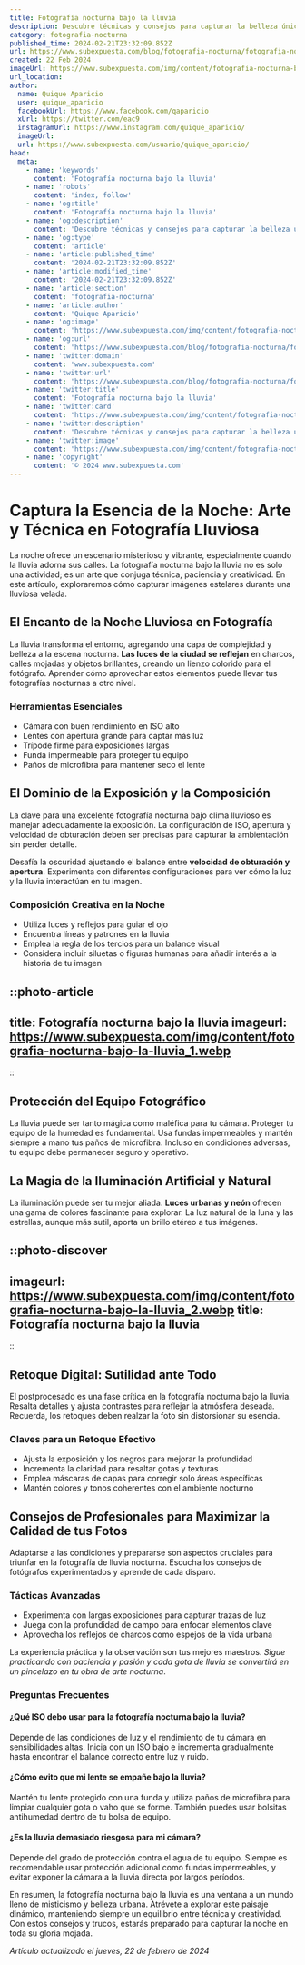 ```yaml
---
title: Fotografía nocturna bajo la lluvia
description: Descubre técnicas y consejos para capturar la belleza única de la fotografía nocturna bajo la lluvia con nitidez y creatividad.
category: fotografia-nocturna
published_time: 2024-02-21T23:32:09.852Z
url: https://www.subexpuesta.com/blog/fotografia-nocturna/fotografia-nocturna-bajo-la-lluvia
created: 22 Feb 2024
imageUrl: https://www.subexpuesta.com/img/content/fotografia-nocturna-bajo-la-lluvia_1.webp
url_location:
author:
  name: Quique Aparicio
  user: quique_aparicio
  facebookUrl: https://www.facebook.com/qaparicio
  xUrl: https://twitter.com/eac9
  instagramUrl: https://www.instagram.com/quique_aparicio/
  imageUrl: 
  url: https://www.subexpuesta.com/usuario/quique_aparicio/
head:
  meta:
    - name: 'keywords'
      content: 'Fotografía nocturna bajo la lluvia'
    - name: 'robots'
      content: 'index, follow'
    - name: 'og:title'
      content: 'Fotografía nocturna bajo la lluvia'
    - name: 'og:description'
      content: 'Descubre técnicas y consejos para capturar la belleza única de la fotografía nocturna bajo la lluvia con nitidez y creatividad.'
    - name: 'og:type'
      content: 'article'
    - name: 'article:published_time'
      content: '2024-02-21T23:32:09.852Z'
    - name: 'article:modified_time'
      content: '2024-02-21T23:32:09.852Z'
    - name: 'article:section'
      content: 'fotografia-nocturna'
    - name: 'article:author'
      content: 'Quique Aparicio'
    - name: 'og:image'
      content: 'https://www.subexpuesta.com/img/content/fotografia-nocturna-bajo-la-lluvia_1.webp'
    - name: 'og:url'
      content: 'https://www.subexpuesta.com/blog/fotografia-nocturna/fotografia-nocturna-bajo-la-lluvia'
    - name: 'twitter:domain'
      content: 'www.subexpuesta.com'
    - name: 'twitter:url'
      content: 'https://www.subexpuesta.com/blog/fotografia-nocturna/fotografia-nocturna-bajo-la-lluvia'
    - name: 'twitter:title'
      content: 'Fotografía nocturna bajo la lluvia'
    - name: 'twitter:card'
      content: 'https://www.subexpuesta.com/img/content/fotografia-nocturna-bajo-la-lluvia_1.webp'
    - name: 'twitter:description'
      content: 'Descubre técnicas y consejos para capturar la belleza única de la fotografía nocturna bajo la lluvia con nitidez y creatividad.'
    - name: 'twitter:image'
      content: 'https://www.subexpuesta.com/img/content/fotografia-nocturna-bajo-la-lluvia_1.webp'
    - name: 'copyright'
      content: '© 2024 www.subexpuesta.com'
---
```

# Captura la Esencia de la Noche: Arte y Técnica en Fotografía Lluviosa

La noche ofrece un escenario misterioso y vibrante, especialmente cuando la lluvia adorna sus calles. La fotografía nocturna bajo la lluvia no es solo una actividad; es un arte que conjuga técnica, paciencia y creatividad. En este artículo, exploraremos cómo capturar imágenes estelares durante una lluviosa velada.

## El Encanto de la Noche Lluviosa en Fotografía

La lluvia transforma el entorno, agregando una capa de complejidad y belleza a la escena nocturna. **Las luces de la ciudad se reflejan** en charcos, calles mojadas y objetos brillantes, creando un lienzo colorido para el fotógrafo. Aprender cómo aprovechar estos elementos puede llevar tus fotografías nocturnas a otro nivel.

### Herramientas Esenciales

- Cámara con buen rendimiento en ISO alto
- Lentes con apertura grande para captar más luz
- Trípode firme para exposiciones largas
- Funda impermeable para proteger tu equipo
- Paños de microfibra para mantener seco el lente

## El Dominio de la Exposición y la Composición

La clave para una excelente fotografía nocturna bajo clima lluvioso es manejar adecuadamente la exposición. La configuración de ISO, apertura y velocidad de obturación deben ser precisas para capturar la ambientación sin perder detalle. 

Desafía la oscuridad ajustando el balance entre **velocidad de obturación y apertura**. Experimenta con diferentes configuraciones para ver cómo la luz y la lluvia interactúan en tu imagen.

### Composición Creativa en la Noche

- Utiliza luces y reflejos para guiar el ojo
- Encuentra líneas y patrones en la lluvia
- Emplea la regla de los tercios para un balance visual
- Considera incluir siluetas o figuras humanas para añadir interés a la historia de tu imagen


::photo-article
---
title: Fotografía nocturna bajo la lluvia
imageurl: https://www.subexpuesta.com/img/content/fotografia-nocturna-bajo-la-lluvia_1.webp
---
::


## Protección del Equipo Fotográfico

La lluvia puede ser tanto mágica como maléfica para tu cámara. Proteger tu equipo de la humedad es fundamental. Usa fundas impermeables y mantén siempre a mano tus paños de microfibra. Incluso en condiciones adversas, tu equipo debe permanecer seguro y operativo.

## La Magia de la Iluminación Artificial y Natural

La iluminación puede ser tu mejor aliada. **Luces urbanas y neón** ofrecen una gama de colores fascinante para explorar. La luz natural de la luna y las estrellas, aunque más sutil, aporta un brillo etéreo a tus imágenes.


::photo-discover
---
imageurl: https://www.subexpuesta.com/img/content/fotografia-nocturna-bajo-la-lluvia_2.webp
title: Fotografía nocturna bajo la lluvia
---
::


## Retoque Digital: Sutilidad ante Todo

El postprocesado es una fase crítica en la fotografía nocturna bajo la lluvia. Resalta detalles y ajusta contrastes para reflejar la atmósfera deseada. Recuerda, los retoques deben realzar la foto sin distorsionar su esencia.

### Claves para un Retoque Efectivo

- Ajusta la exposición y los negros para mejorar la profundidad
- Incrementa la claridad para resaltar gotas y texturas
- Emplea máscaras de capas para corregir solo áreas específicas
- Mantén colores y tonos coherentes con el ambiente nocturno

## Consejos de Profesionales para Maximizar la Calidad de tus Fotos

Adaptarse a las condiciones y prepararse son aspectos cruciales para triunfar en la fotografía de lluvia nocturna. Escucha los consejos de fotógrafos experimentados y aprende de cada disparo.

### Tácticas Avanzadas

- Experimenta con largas exposiciones para capturar trazas de luz
- Juega con la profundidad de campo para enfocar elementos clave
- Aprovecha los reflejos de charcos como espejos de la vida urbana

La experiencia práctica y la observación son tus mejores maestros. *Sigue practicando con paciencia y pasión y cada gota de lluvia se convertirá en un pincelazo en tu obra de arte nocturna*.

### Preguntas Frecuentes

#### ¿Qué ISO debo usar para la fotografía nocturna bajo la lluvia?

Depende de las condiciones de luz y el rendimiento de tu cámara en sensibilidades altas. Inicia con un ISO bajo e incrementa gradualmente hasta encontrar el balance correcto entre luz y ruido.

#### ¿Cómo evito que mi lente se empañe bajo la lluvia?

Mantén tu lente protegido con una funda y utiliza paños de microfibra para limpiar cualquier gota o vaho que se forme. También puedes usar bolsitas antihumedad dentro de tu bolsa de equipo.

#### ¿Es la lluvia demasiado riesgosa para mi cámara?

Depende del grado de protección contra el agua de tu equipo. Siempre es recomendable usar protección adicional como fundas impermeables, y evitar exponer la cámara a la lluvia directa por largos períodos.

En resumen, la fotografía nocturna bajo la lluvia es una ventana a un mundo lleno de misticismo y belleza urbana. Atrévete a explorar este paisaje dinámico, manteniendo siempre un equilibrio entre técnica y creatividad. Con estos consejos y trucos, estarás preparado para capturar la noche en toda su gloria mojada.

_Artículo actualizado el jueves, 22 de febrero de 2024_